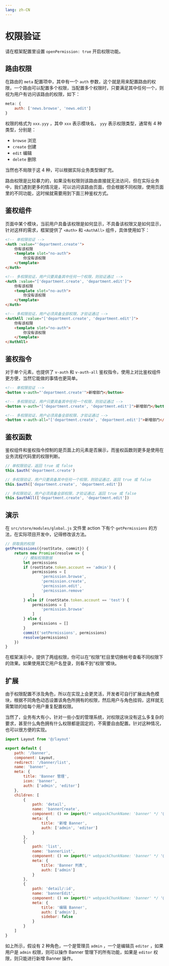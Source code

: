 ```yaml
---
lang: zh-CN
---
```


# 权限验证

请在框架配置里设置 `openPermission: true` 开启权限功能。

## 路由权限

在路由的 `meta` 配置项中，其中有一个 `auth` 参数，这个就是用来配置路由的权限，一个路由可以配置多个权限，当配置多个权限时，只要满足其中任何一个，则视为用户有访问该路由的权限，如下：

```js
meta: {
    auth: ['news.browse', 'news.edit']
}
```

权限的格式为 `xxx.yyy` ，其中 `xxx` 表示模块名， `yyy` 表示权限类型，通常有 4 种类型，分别是：

- `browse` 浏览
- `create` 创建
- `edit` 编辑
- `delete` 删除

当然也不局限于这 4 种，可以根据实际业务类型做扩充。

路由权限是比较暴力的，如果没有权限则该路由直接就无法访问，但在实际业务中，我们遇到更多的情况是，可以访问该路由页面，但会根据不同权限，使用页面里的不同功能，这时候就需要用到下面三种鉴权方式。

## 鉴权组件

页面中某个模块，当前用户具备该权限是如何显示，不具备该权限又是如何显示，针对这样的需求，框架提供了 `<Auth>` 和 `<AuthAll>` 组件，具体使用如下：

```html
<!-- 单权限验证 -->
<Auth :value="'department.create'">
    你有该权限
    <template slot="no-auth">
        你没有该权限
    </template>
</Auth>

<!-- 多权限验证，用户只要具备其中任何一个权限，则验证通过 -->
<Auth :value="['department.create', 'department.edit']">
    你有该权限
    <template slot="no-auth">
        你没有该权限
    </template>
</Auth>

<!-- 多权限验证，用户必须具备全部权限，才验证通过 -->
<AuthAll :value="['department.create', 'department.edit']">
    你有该权限
    <template slot="no-auth">
        你没有该权限
    </template>
</AuthAll>
```

## 鉴权指令

对于单个元素，也提供了 `v-auth` 和 `v-auth-all` 鉴权指令，使用上对比鉴权组件更方便，当然它能做的事情也更简单。

```html
<!-- 单权限验证 -->
<button v-auth="'department.create'">新增部门</button>

<!-- 多权限验证，用户只要具备其中任何一个权限，则验证通过 -->
<button v-auth="['department.create', 'department.edit']">新增部门</button>

<!-- 多权限验证，用户必须具备全部权限，才验证通过 -->
<button v-auth-all="['department.create', 'department.edit']">新增部门</button>
```

## 鉴权函数

鉴权组件和鉴权指令控制的是页面上的元素是否展示，而鉴权函数则更多是使用在业务流程代码里的权限判断。

```js
// 单权限验证，返回 true 或 false
this.$auth('department.create')

// 多权限验证，用户只要具备其中任何一个权限，则验证通过，返回 true 或 false
this.$auth(['department.create', 'department.edit'])

// 多权限验证，用户必须具备全部权限，才验证通过，返回 true 或 false
this.$authAll(['department.create', 'department.edit'])
```

## 演示

在 `src/store/modules/global.js` 文件里 action 下有个 `getPermissions` 的方法，在实际项目开发中，记得修改该方法。

```js
// 获取我的权限
getPermissions({rootState, commit}) {
    return new Promise(resolve => {
        // 模拟权限数据
        let permissions
        if (rootState.token.account == 'admin') {
            permissions = [
                'permission.browse',
                'permission.create',
                'permission.edit',
                'permission.remove'
            ]
        } else if (rootState.token.account == 'test') {
            permissions = [
                'permission.browse'
            ]
        } else {
            permissions = []
        }
        commit('setPermissions', permissions)
        resolve(permissions)
    })
}
```

在框架演示中，提供了两组权限，你可以在“权限”栏目里切换帐号查看不同权限下的效果。如果使用其它用户名登录，则看不到“权限”模块。

## 扩展

由于权限配置不涉及角色，所以在实现上会更灵活，开发者可自行扩展出角色模块，根据不同角色动态设置该角色所拥有的权限，然后用户与角色挂钩，这样就无需繁琐的给每个用户重复配置权限。

当然了，业务有大有小，针对一些小型的管理系统，对权限这块没有这么多复杂的要求，甚至什么角色拥有什么权限都是固定的，不需要自由配置。针对这种情况，也可以很方便的实现。

```js
import Layout from '@/layout'

export default {
    path: '/banner',
    component: Layout,
    redirect: '/banner/list',
    name: 'banner',
    meta: {
        title: 'Banner 管理',
        icon: 'banner',
        auth: ['admin', 'editor']
    },
    children: [
        {
            path: 'detail',
            name: 'bannerCreate',
            component: () => import(/* webpackChunkName: 'banner' */ '@/views/banner/detail'),
            meta: {
                title: '新增 Banner',
                auth: ['admin', 'editor']
            }
        },
        {
            path: 'list',
            name: 'bannerList',
            component: () => import(/* webpackChunkName: 'banner' */ '@/views/banner/list'),
            meta: {
                title: 'Banner 列表',
                auth: ['admin']
            }
        },
        {
            path: 'detail/:id',
            name: 'bannerEdit',
            component: () => import(/* webpackChunkName: 'banner' */ '@/views/banner/detail'),
            meta: {
                title: '编辑 Banner',
                auth: ['admin'],
                sidebar: false
            }
        }
    ]
}
```

如上所示，假设有 2 种角色，一个是管理员 `admin` ，一个是编辑员 `editor` ，如果用户是 `admin` 权限，则可以操作 Banner 管理下的所有功能，如果是 `editor` 权限，则只能进行新增 Banner 操作。